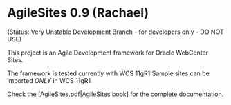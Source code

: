 # AgileSites 0.9 (Rachael)

(Status: Very Unstable Development Branch - for developers only - DO NOT USE)

This project is an Agile Development framework for Oracle WebCenter Sites.

The framework is tested currently  with WCS 11gR1 
Sample sites can be imported *ONLY* in WCS 11gR1  

Check the [AgileSites.pdf|AgileSites book] for the complete documentation.
